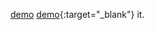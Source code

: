 [demo]([https://raw.githubusercontent.com/Alexanderariza/profile/main/demo.gpx])
[demo](demo.gpx){:target="_blank"} it.
